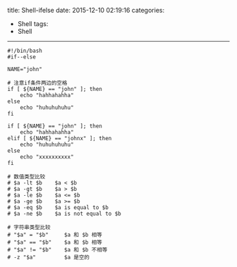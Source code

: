 title: Shell-ifelse
date: 2015-12-10 02:19:16
categories: 
- Shell
tags: 
- Shell
---

	#!/bin/bash
	#if--else

	NAME="john"

	# 注意if条件两边的空格
	if [ ${NAME} == "john" ]; then
		echo "hahhahahha"
	else
		echo "huhuhuhuhu"
	fi

	if [ ${NAME} == "john" ]; then
		echo "hahhahahha"
	elif [ ${NAME} == "johnx" ]; then
		echo "huhuhuhuhu"
	else
		echo "xxxxxxxxxx"
	fi

	# 数值类型比较
	# $a -lt $b    $a < $b
	# $a -gt $b    $a > $b
	# $a -le $b    $a <= $b
	# $a -ge $b    $a >= $b
	# $a -eq $b    $a is equal to $b
	# $a -ne $b    $a is not equal to $b

	# 字符串类型比较
	# "$a" = "$b"     $a 和 $b 相等
	# "$a" == "$b"    $a 和 $b 相等
	# "$a" != "$b"    $a 和 $b 不相等
	# -z "$a"         $a 是空的


